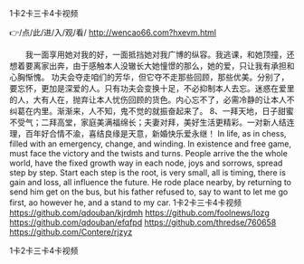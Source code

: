 
1卡2卡三卡4卡视频




👉/点/此/进/入/观/看/ http://wencao66.com?hxevm.html




　　我一面享用她对我的好，一面抵挡她对我广博的纵容。我逃课，和她顶撞，还想着要离家出奔，由于感触本人没辙长大她憧憬的那么，她的爱，只让我有承担和心胸惭愧。
	功夫会夺走咱们的芳华，但它夺不走那些回顾，那些优美。分别了，要忘怀，更加是深爱的人。只有功夫会变换十足，不必抑制本人去忘。迷惑在爱里的人，大有人在，抛弃让本人忧伤回顾的货色。内心忘不了，必需冷静的让本人不纠葛在内里。渐渐来，人不知，鬼不觉的就振奋起来了。
	8、一拜天地，日子甜蜜不受气；二拜高堂，家庭美满福绵长；夫妻对拜，美好生活更精彩。一对新人结连理，百年好合情不渝，喜结良缘是天意，新婚快乐爱永继！
In life, as in chess, filled with an emergency, change, and winding.
In existence and free game, must face the victory and the twists and turns.
People arrive the the whole world, have the fixed growth way in each node, joys and sorrows, spread step by step.
Start each step is the root, is very small, all is timing, there is gain and loss, all influence the future.
He rode place nearby, by returning to send him get on the bus, but his father refused to, say to want to let me go first, ao however he, and a stand to my car.
1卡2卡三卡4卡视频 https://github.com/qdouban/kjrdmh
https://github.com/foolnews/lozg
https://github.com/qdouban/efqfpd
https://github.com/thredse/760658
https://github.com/Contere/rjzyz





1卡2卡三卡4卡视频
